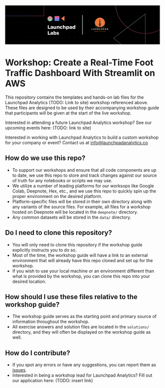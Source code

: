 ![](img/banner.png)
# Workshop: Create a Real-Time Foot Traffic Dashboard With Streamlit on AWS

This repository contains the templates and hands-on lab files for the Launchpad Analytics (TODO: Link to site) workshop referenced above. These files are designed to be used by their accompanying workshop guide that participants will be given at the start of the live workshop.

Interested in attending a future Launchpad Analytics workshop? See our upcoming events here: (TODO: link to site)

Interested in working with Launchpad Analytics to build a custom workshop for your company or event? Contact us at info@launchpadanalytics.co

## How do we use this repo?

- To support our workshops and ensure that all code components are up to date, we use this repo to store and track changes against our source of truth for any notebooks or scripts we may use.
- We utilize a number of leading platforms for our worksops like Google Colab, Deepnote, Hex, etc., and we use this repo to quickly spin up the proper environment on the desired platform.
- Platform-specific files will be stored in their own directory along with any variants of the source files. For example, all files for a workshop hosted on Deepnote will be located in the `deepnote/` directory.
- Any common datasets will be stored in the `data/` directory.

## Do I need to clone this repository?

- You will only need to clone this repository if the workshop guide explicitly instructs you to do so.
- Most of the time, the workshop guide will have a link to an external environment that will already have this repo cloned and set up for the workshop.
- If you wish to use your local machine or an environment different than what is provided by the workshop, you can clone this repo into your desired location.

## How should I use these files relative to the workshop guide?

- The workshop guide serves as the starting point and primary source of information throughout the workshop.
- All exercise answers and solution files are located in the `solutions/` directory, and they will often be displayed on the workshop guide as well.

## How do I contribute?

- If you spot any errors or have any suggestions, you can report them as [issues](https://github.com/Launchpad-Analytics/Workshop-FootTrafficDashboard/issues).
- Interested in being a workshop lead for Launchpad Analytics? Fill out our application here: (TODO: insert link)